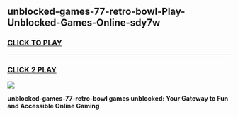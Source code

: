 
## unblocked-games-77-retro-bowl-Play-Unblocked-Games-Online-sdy7w
<h3>
<a href="https://premium76.site?title=unblocked-games-77-retro-bowl&ref=25A">CLICK TO PLAY</a></h3>
<hr>

<h3>
<a href="https://premium76.site?title=unblocked-games-77-retro-bowl&ref=25A">CLICK 2 PLAY</a>
  
</h3>

<a href="https://premium76.site?title=unblocked-games-77-retro-bowl&ref=25A"><img src="https://clearcache.store/games.png"></a>


**unblocked-games-77-retro-bowl games unblocked: Your Gateway to Fun and Accessible Online Gaming**

